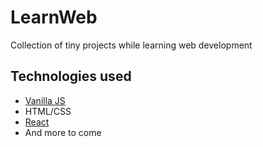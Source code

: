 # LearnWeb

Collection of tiny projects while learning web development

## Technologies used

* [Vanilla JS](https://www.javascript.com/)
* HTML/CSS
* [React](https://reactjs.org/)
* And more to come
